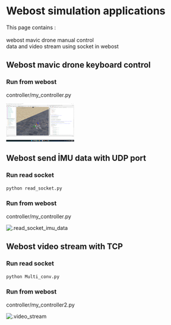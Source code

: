# Webost simulation applications

This page contains : <br/> <br/>
webost mavic drone manual control <br/>
data and video stream using socket in webost <br/>


## Webost mavic drone keyboard control 

### Run from webost
controller/my_controller.py 

![.manual_control_photo](https://github.com/KARAASLAN-AI/webost/blob/main/images/2022-04-05_15-41-55_AdobeCreativeCloudExpress.gif)



## Webost send İMU data with UDP port

### Run read socket
``` python read_socket.py ```

### Run from webost
controller/my_controller.py

![.read_socket_imu_data](https://github.com/KARAASLAN-AI/webost/blob/main/images/2022-04-05_15-39-11_AdobeCreativeCloudExpress.gif)


## Webost video stream with TCP 

### Run read socket

```python Multi_conv.py ```

### Run from webost
controller/my_controller2.py

![.video_stream](https://github.com/KARAASLAN-AI/webost/blob/main/images/2022-04-05_15-34-41_AdobeCreativeCloudExpress.gif)

